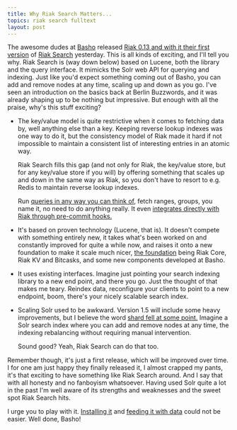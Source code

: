 ```yaml
---
title: Why Riak Search Matters...
topics: riak search fulltext
layout: post
---
```

The awesome dudes at [Basho](http://basho.com) released [Riak 0.13 and with it their first
version](http://blog.basho.com/2010/10/11/riak-0.13-released/) of [Riak
Search](http://wiki.basho.com/display/RIAK/Riak+Search) yesterday. This is all kinds of exciting, and I'll tell you why.
Riak Search is (way down below) based on Lucene, both the library and the query interface. It mimicks the Solr web API
for querying and indexing. Just like you'd expect something coming out of Basho, you can add and remove nodes at any
time, scaling up and down as you go. I've seen an introduction on the basics back at Berlin Buzzwords, and it was
already shaping up to be nothing but impressive. But enough with all the praise, why's this stuff exciting?

* The key/value model is quite restrictive when it comes to fetching data by, well anything else than a key. Keeping
  reverse lookup indexes was one way to do it, but the consistency model of Riak made it hard if not impossible to
  maintain a consistent list of interesting entries in an atomic way.

  Riak Search fills this gap (and not only for Riak, the key/value store, but for any key/value store if you will) by
  offering something that scales up and down in the same way as Riak, so you don't have to resort to e.g. Redis to
  maintain reverse lookup indexes.

    Run [queries in any way you can think of](http://wiki.basho.com/display/RIAK/Riak+Search+-+Querying), fetch ranges, groups,
  you name it, no need to do anything really. It even [integrates directly with Riak through pre-commit
  hooks.](http://wiki.basho.com/display/RIAK/Riak+Search+-+Indexing+and+Querying+Riak+KV+Data)

* It's based on proven technology (Lucene, that is). It doesn't compete with something entirely new, it takes what's
  been worked on and constantly improved for quite a while now, and raises it onto a new foundation to make it scale
  much nicer, [the foundation](http://wiki.basho.com/display/RIAK/Riak+Search#RiakSearch-MajorComponents) being Riak
  Core, Riak KV and Bitcasks, and some new components developed at Basho.

* It uses existing interfaces. Imagine just pointing your search indexing library to a new end point, and there you go.
  Just the thought of that makes me teary. Reindex data, reconfigure your clients to point to a new endpoint, boom,
  there's your nicely scalable search index.

* Scaling Solr used to be awkward. Version 1.5 will include some heavy improvements, but I believe the word [shard fell
  at some point.](http://www.lucidimagination.com/blog/2009/12/12/apache-solr-1-5-on-the-move-with-more-functionality/)
  Imagine a Solr search index where you can add and remove nodes at any time, the indexing rebalancing without requiring
  manual intervention.

  Sound good? Yeah, Riak Search can do that too.

Remember though, it's just a first release, which will be improved over time. I for one am just happy they finally
released it, I almost crapped my pants, it's that exciting to have something like Riak Search around. And I say that
with all honesty and no fanboyism whatsoever. Having used Solr quite a lot in the past I'm well aware of its strengths
and weaknesses and the sweet spot Riak Search hits.

I urge you to play with it. [Installing it](http://wiki.basho.com/display/RIAK/Riak+Search+-+Installation+and+Setup) and
[feeding it with data](http://wiki.basho.com/display/RIAK/Riak+Search+-+Indexing) could not be easier. Well done, Basho!
